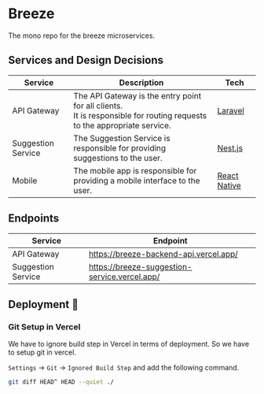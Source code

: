# Breeze

The mono repo for the breeze microservices.

## Services and Design Decisions

| Service            | Description                                                                                                                 | Tech                                     |
|--------------------|-----------------------------------------------------------------------------------------------------------------------------|------------------------------------------|
| API Gateway        | The API Gateway is the entry point for all clients.<br/> It is responsible for routing requests to the appropriate service. | [Laravel](https://laravel.com/)          | 
| Suggestion Service | The Suggestion Service is responsible for providing suggestions to the user.                                                | [Nest.js](https://nestjs.com/)           |
| Mobile             | The mobile app is responsible for providing a mobile interface to the user.                                                 | [React Native](https://reactnative.dev/) |
## Endpoints

| Service            | Endpoint                                      | 
|--------------------|-----------------------------------------------|
| API Gateway        | https://breeze-backend-api.vercel.app/        |
| Suggestion Service | https://breeze-suggestion-service.vercel.app/ |

## Deployment 🚀

### Git Setup in Vercel

We have to ignore build step in Vercel in terms of deployment. So we have to setup git in vercel.

`Settings` -> `Git` -> `Ignored Build Step`  and add the following command.

```sh
git diff HEAD^ HEAD --quiet ./
```
